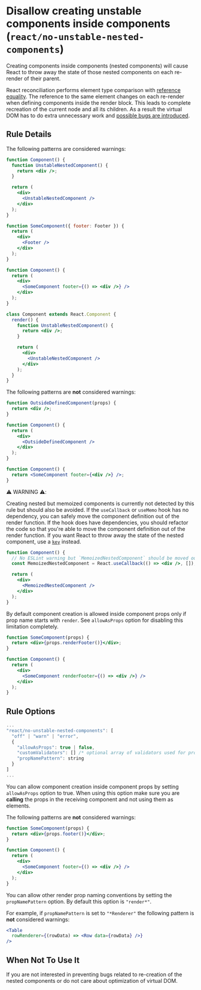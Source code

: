 # Disallow creating unstable components inside components (`react/no-unstable-nested-components`)

<!-- end auto-generated rule header -->

Creating components inside components (nested components) will cause React to throw away the state of those nested components on each re-render of their parent.

React reconciliation performs element type comparison with [reference equality](https://reactjs.org/docs/reconciliation.html#elements-of-different-types). The reference to the same element changes on each re-render when defining components inside the render block. This leads to complete recreation of the current node and all its children. As a result the virtual DOM has to do extra unnecessary work and [possible bugs are introduced](https://codepen.io/ariperkkio/pen/vYLodLB).

## Rule Details

The following patterns are considered warnings:

```jsx
function Component() {
  function UnstableNestedComponent() {
    return <div />;
  }

  return (
    <div>
      <UnstableNestedComponent />
    </div>
  );
}
```

```jsx
function SomeComponent({ footer: Footer }) {
  return (
    <div>
      <Footer />
    </div>
  );
}

function Component() {
  return (
    <div>
      <SomeComponent footer={() => <div />} />
    </div>
  );
}
```

```jsx
class Component extends React.Component {
  render() {
    function UnstableNestedComponent() {
      return <div />;
    }

    return (
      <div>
        <UnstableNestedComponent />
      </div>
    );
  }
}
```

The following patterns are **not** considered warnings:

```jsx
function OutsideDefinedComponent(props) {
  return <div />;
}

function Component() {
  return (
    <div>
      <OutsideDefinedComponent />
    </div>
  );
}
```

```jsx
function Component() {
  return <SomeComponent footer={<div />} />;
}
```

⚠️ WARNING ⚠️:

Creating nested but memoized components is currently not detected by this rule but should also be avoided.
If the `useCallback` or `useMemo` hook has no dependency, you can safely move the component definition out of the render function.
If the hook does have dependencies, you should refactor the code so that you're able to move the component definition out of the render function.
If you want React to throw away the state of the nested component, use a [`key`](https://reactjs.org/docs/lists-and-keys.html#keys) instead.

```jsx
function Component() {
  // No ESLint warning but `MemoizedNestedComponent` should be moved outside of `Component`.
  const MemoizedNestedComponent = React.useCallback(() => <div />, []);

  return (
    <div>
      <MemoizedNestedComponent />
    </div>
  );
}
```

By default component creation is allowed inside component props only if prop name starts with `render`. See `allowAsProps` option for disabling this limitation completely.

```jsx
function SomeComponent(props) {
  return <div>{props.renderFooter()}</div>;
}

function Component() {
  return (
    <div>
      <SomeComponent renderFooter={() => <div />} />
    </div>
  );
}
```

## Rule Options

```js
...
"react/no-unstable-nested-components": [
  "off" | "warn" | "error",
  {
    "allowAsProps": true | false,
    "customValidators": [] /* optional array of validators used for propTypes validation */
    "propNamePattern": string
  }
]
...
```

You can allow component creation inside component props by setting `allowAsProps` option to true. When using this option make sure you are **calling** the props in the receiving component and not using them as elements.

The following patterns are **not** considered warnings:

```jsx
function SomeComponent(props) {
  return <div>{props.footer()}</div>;
}

function Component() {
  return (
    <div>
      <SomeComponent footer={() => <div />} />
    </div>
  );
}
```

You can allow other render prop naming conventions by setting the `propNamePattern` option. By default this option is `"render*"`.

For example, if `propNamePattern` is set to `"*Renderer"` the following pattern is **not** considered warnings:

```jsx
<Table
  rowRenderer={(rowData) => <Row data={rowData} />}
/>
```

## When Not To Use It

If you are not interested in preventing bugs related to re-creation of the nested components or do not care about optimization of virtual DOM.
